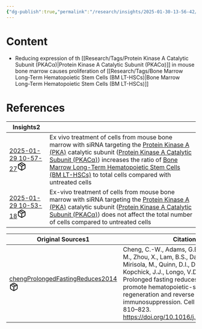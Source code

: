 ```yaml
---
{"dg-publish":true,"permalink":"/research/insights/2025-01-30-13-56-42/","updated":"2025-01-30T13:57:53-05:00"}
---
```


# Content
- Reducing expression of th [[Research/Tags/Protein Kinase A Catalytic Subunit (PKACα)\|Protein Kinase A Catalytic Subunit (PKACα)]] in mouse bone marrow causes proliferation of [[Research/Tags/Bone Marrow Long-Term Hematopoietic Stem Cells (BM LT-HSCs)\|Bone Marrow Long-Term Hematopoietic Stem Cells (BM LT-HSCs)]]
# References
<div><table class="dataview table-view-table"><thead class="table-view-thead"><tr class="table-view-tr-header"><th class="table-view-th"><span>Insights</span><span class="dataview small-text">2</span></th><th class="table-view-th"><span></span></th></tr></thead><tbody class="table-view-tbody"><tr><td><span><a data-tooltip-position="top" aria-label="Research/Insights/2025-01-29 10-57-27.md" data-href="Research/Insights/2025-01-29 10-57-27.md" href="Research/Insights/2025-01-29 10-57-27.md" class="internal-link" target="_blank" rel="noopener nofollow" fileclass-name="Research Links">2025-01-29 10-57-27</a><a class="metadata-menu fileclass-icon"><svg xmlns="http://www.w3.org/2000/svg" width="24" height="24" viewBox="0 0 24 24" fill="none" stroke="currentColor" stroke-width="2" stroke-linecap="round" stroke-linejoin="round" class="svg-icon lucide-package"><path d="m7.5 4.27 9 5.15"></path><path d="M21 8a2 2 0 0 0-1-1.73l-7-4a2 2 0 0 0-2 0l-7 4A2 2 0 0 0 3 8v8a2 2 0 0 0 1 1.73l7 4a2 2 0 0 0 2 0l7-4A2 2 0 0 0 21 16Z"></path><path d="m3.3 7 8.7 5 8.7-5"></path><path d="M12 22V12"></path></svg></a></span></td><td><span>Ex vivo treatment of cells from mouse bone marrow with siRNA targeting the <a data-href="Protein Kinase A (PKA)" href="Protein Kinase A (PKA)" class="internal-link" target="_blank" rel="noopener nofollow">Protein Kinase A (PKA)</a> catalytic subunit (<a data-href="Protein Kinase A Catalytic Subunit (PKACα)" href="Protein Kinase A Catalytic Subunit (PKACα)" class="internal-link" target="_blank" rel="noopener nofollow">Protein Kinase A Catalytic Subunit (PKACα)</a>) increases the ratio of <a data-href="Bone Marrow Long-Term Hematopoietic Stem Cells (BM LT-HSCs)" href="Bone Marrow Long-Term Hematopoietic Stem Cells (BM LT-HSCs)" class="internal-link" target="_blank" rel="noopener nofollow">Bone Marrow Long-Term Hematopoietic Stem Cells (BM LT-HSCs)</a> to total cells compared with untreated cells</span></td></tr><tr><td><span><a data-tooltip-position="top" aria-label="Research/Insights/2025-01-29 10-53-18.md" data-href="Research/Insights/2025-01-29 10-53-18.md" href="Research/Insights/2025-01-29 10-53-18.md" class="internal-link" target="_blank" rel="noopener nofollow" fileclass-name="Research Links">2025-01-29 10-53-18</a><a class="metadata-menu fileclass-icon"><svg xmlns="http://www.w3.org/2000/svg" width="24" height="24" viewBox="0 0 24 24" fill="none" stroke="currentColor" stroke-width="2" stroke-linecap="round" stroke-linejoin="round" class="svg-icon lucide-package"><path d="m7.5 4.27 9 5.15"></path><path d="M21 8a2 2 0 0 0-1-1.73l-7-4a2 2 0 0 0-2 0l-7 4A2 2 0 0 0 3 8v8a2 2 0 0 0 1 1.73l7 4a2 2 0 0 0 2 0l7-4A2 2 0 0 0 21 16Z"></path><path d="m3.3 7 8.7 5 8.7-5"></path><path d="M12 22V12"></path></svg></a></span></td><td><span>Ex-vivo treatment of cells from mouse bone marrow with siRNA targeting the <a data-href="Protein Kinase A (PKA)" href="Protein Kinase A (PKA)" class="internal-link" target="_blank" rel="noopener nofollow">Protein Kinase A (PKA)</a> catalytic subunit (<a data-href="Protein Kinase A Catalytic Subunit (PKACα)" href="Protein Kinase A Catalytic Subunit (PKACα)" class="internal-link" target="_blank" rel="noopener nofollow">Protein Kinase A Catalytic Subunit (PKACα)</a>) does not affect the total number of cells compared to untreated cells</span></td></tr></tbody></table></div><div><table class="dataview table-view-table"><thead class="table-view-thead"><tr class="table-view-tr-header"><th class="table-view-th"><span>Original Sources</span><span class="dataview small-text">1</span></th><th class="table-view-th"><span>Citations</span></th></tr></thead><tbody class="table-view-tbody"><tr><td><span><a data-tooltip-position="top" aria-label="Research/Evidence Sources/chengProlongedFastingReduces2014.md" data-href="Research/Evidence Sources/chengProlongedFastingReduces2014.md" href="Research/Evidence Sources/chengProlongedFastingReduces2014.md" class="internal-link" target="_blank" rel="noopener nofollow" fileclass-name="Research Links">chengProlongedFastingReduces2014</a><a class="metadata-menu fileclass-icon"><svg xmlns="http://www.w3.org/2000/svg" width="24" height="24" viewBox="0 0 24 24" fill="none" stroke="currentColor" stroke-width="2" stroke-linecap="round" stroke-linejoin="round" class="svg-icon lucide-package"><path d="m7.5 4.27 9 5.15"></path><path d="M21 8a2 2 0 0 0-1-1.73l-7-4a2 2 0 0 0-2 0l-7 4A2 2 0 0 0 3 8v8a2 2 0 0 0 1 1.73l7 4a2 2 0 0 0 2 0l7-4A2 2 0 0 0 21 16Z"></path><path d="m3.3 7 8.7 5 8.7-5"></path><path d="M12 22V12"></path></svg></a></span></td><td><span>Cheng, C.-W., Adams, G.B., Perin, L., Wei, M., Zhou, X., Lam, B.S., Da Sacco, S., Mirisola, M., Quinn, D.I., Dorff, T.B., Kopchick, J.J., Longo, V.D., 2014. Prolonged fasting reduces IGF-1/PKA to promote hematopoietic-stem-cell-based regeneration and reverse immunosuppression. Cell Stem Cell 14, 810–823. <a rel="noopener nofollow" class="external-link" href="https://doi.org/10.1016/j.stem.2014.04.014" target="_blank">https://doi.org/10.1016/j.stem.2014.04.014</a></span></td></tr></tbody></table></div>

